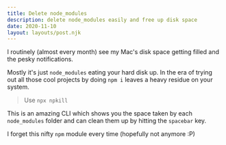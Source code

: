 ```yaml
---
title: Delete node_modules
description: delete node_modules easily and free up disk space
date: 2020-11-10
layout: layouts/post.njk
---
```


I routinely (almost every month) see my Mac's disk space getting filled and the pesky notifications.

Mostly it's just `node_modules` eating your hard disk up. In the era of trying out all those cool projects by doing `npm i` leaves a heavy residue on your system.

> Use `npx npkill`

This is an amazing CLI which shows you the space taken by each `node_modules` folder and can clean them up by hitting the `spacebar` key.

I forget this nifty `npm` module every time (hopefully not anymore :P)
